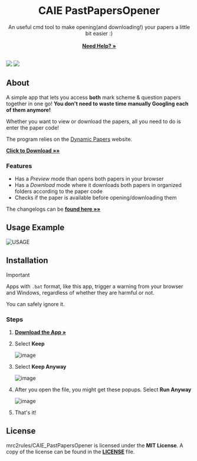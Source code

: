 <br/>
<p align="center">
  <h1 align="center">CAIE PastPapersOpener </h1>
  <p align="center">
    An useful cmd tool to make opening(and downloading!) your papers a little bit easier :)
    <br/>
    <br/>
    <a href="https://github.com/mrc2rules/CAIE_PastPapersOpener/wiki"><strong>Need Help? »</strong></a>
    <br/>
    <br/> 

  </p>
</p>
        
![](https://img.shields.io/github/downloads/mrc2rules/IGCSE_PastPapers_Opener/total.svg?style=for-the-badge&color=F62451) ![](https://img.shields.io/badge/Windows-0078D6?style=for-the-badge&logo=windows&logoColor=white)

## About
A simple app that lets you access **both** mark scheme & question papers together in one go! **You don't need to waste time manually Googling each of them anymore!**

Whether you want to view or download the papers, all you need to do is enter the paper code!

The program relies on the [Dynamic Papers](https://dynamicpapers.com/) website.

[**Click to Download »»**](https://github.com/mrc2rules/CAIE_PastPapersOpener/releases/latest)

### Features
- Has a _Preview_ mode than opens both papers in your browser
- Has a _Download_ mode where it downloads both papers in organized folders according to the paper code
- Checks if the paper is available before opening/downloading them

The changelogs can be [**found here »»**](https://github.com/mrc2rules/CAIE_PastPapersOpener/blob/main/CHANGELOG.md)

## Usage Example
![USAGE](https://github.com/mrc2rules/CAIE_PastPapersOpener/assets/58372697/ecb881fd-2b5b-47f3-bb28-e64cf1d75e2a)

## Installation
> [!IMPORTANT]
> Apps with `.bat` format, like this app, trigger a warning from your browser and Windows, regardless of whether they are harmful or not.
> 
> You can safely ignore it.
### Steps
1. **<a href="https://github.com/mrc2rules/IGCSE_PastPapers_Opener/releases/"><strong>Download the App »</strong></a>**
2. Select **Keep**

    ![image](https://github.com/mrc2rules/CAIE_PastPapersOpener/assets/58372697/ddbb1ba6-d5b3-4b7d-a05b-14655fd3bb63)
4. Select **Keep Anyway**
 
   ![image](https://github.com/mrc2rules/CAIE_PastPapersOpener/assets/58372697/2e980d0b-4407-4cb7-acda-f1026e83910e)
5. After you open the file, you might get these popups. Select **Run Anyway**

   ![image](https://github.com/mrc2rules/CAIE_PastPapersOpener/assets/58372697/424a2c17-8c0d-46c0-bbcb-c701da5e9eea)
6. That's it!

## License
mrc2rules/CAIE_PastPapersOpener is licensed under the **MIT License**. A copy of the license can be found in the [**LICENSE**](https://github.com/mrc2rules/CAIE_PastPapersOpener/blob/main/LICENSE) file.
